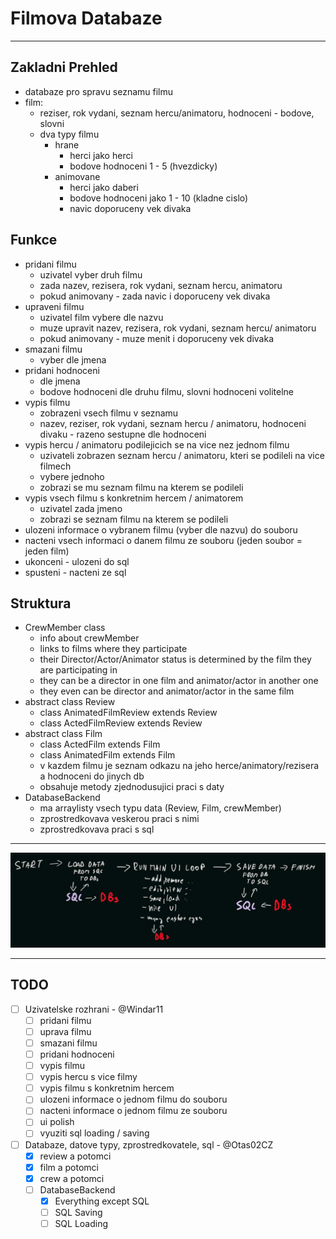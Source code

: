 # Filmova Databaze
---
## Zakladni Prehled
- databaze pro spravu seznamu filmu
- film:
    - reziser, rok vydani, seznam hercu/animatoru, hodnoceni - bodove, slovni
    - dva typy filmu
        - hrane
            - herci jako herci
            - bodove hodnoceni 1 - 5 (hvezdicky)
        - animovane
            - herci jako daberi
            - bodove hodnoceni jako 1 - 10 (kladne cislo)
            - navic doporuceny vek divaka

## Funkce
- pridani filmu
    - uzivatel vyber druh filmu
    - zada nazev, rezisera, rok vydani, seznam hercu, animatoru
    - pokud animovany - zada navic i doporuceny vek divaka
- upraveni filmu
    - uzivatel film vybere dle nazvu
    - muze upravit nazev, rezisera, rok vydani, seznam hercu/ animatoru
    - pokud animovany - muze menit i doporuceny vek divaka
- smazani filmu
    - vyber dle jmena
- pridani hodnoceni
    - dle jmena
    - bodove hodnoceni dle druhu filmu, slovni hodnoceni volitelne
- vypis filmu
    - zobrazeni vsech filmu v seznamu
    - nazev, reziser, rok vydani, seznam hercu / animatoru, hodnoceni divaku - razeno sestupne dle hodnoceni
- vypis hercu / animatoru podilejicich se na vice nez jednom filmu
    - uzivateli zobrazen seznam hercu / animatoru, kteri se podileli na vice filmech
    - vybere jednoho
    - zobrazi se mu seznam filmu na kterem se podileli
- vypis vsech filmu s konkretnim hercem / animatorem
    - uzivatel zada jmeno
    - zobrazi se seznam filmu na kterem se podileli
- ulozeni informace o vybranem filmu (vyber dle nazvu) do souboru
- nacteni vsech informaci o danem filmu ze souboru (jeden soubor = jeden film)
- ukonceni - ulozeni do sql
- spusteni - nacteni ze sql


## Struktura
- CrewMember class
    - info about crewMember
    - links to films where they participate
    - their Director/Actor/Animator status is determined by the film they are participating in
    - they can be a director in one film and animator/actor in another one
    - they even can be director and animator/actor in the same film
- abstract class Review
    - class AnimatedFilmReview extends Review
    - class ActedFilmReview extends Review
- abstract class Film
    - class ActedFilm extends Film
    - class AnimatedFilm extends Film
    - v kazdem filmu je seznam odkazu na jeho herce/animatory/rezisera a hodnoceni do jinych db
    - obsahuje metody zjednodusujici praci s daty
- DatabaseBackend
    - ma arraylisty vsech typu data (Review, Film, crewMember)
    - zprostredkovava veskerou praci s nimi
    - zprostredkovava praci s sql


---

![Struktura programu](struktura.png "Struktura programu")

---
## TODO
- [ ] Uzivatelske rozhrani - @Windar11
    - [ ] pridani filmu
    - [ ] uprava filmu
    - [ ] smazani filmu
    - [ ] pridani hodnoceni
    - [ ] vypis filmu
    - [ ] vypis hercu s vice filmy
    - [ ] vypis filmu s konkretnim hercem
    - [ ] ulozeni informace o jednom filmu do souboru
    - [ ] nacteni informace o jednom filmu ze souboru
    - [ ] ui polish
    - [ ] vyuziti sql loading / saving
- [ ] Databaze, datove typy, zprostredkovatele, sql - @Otas02CZ
    - [x] review a potomci
    - [x] film a potomci
    - [x] crew a potomci
    - [ ] DatabaseBackend
        - [x] Everything except SQL
        - [ ] SQL Saving
        - [ ] SQL Loading
